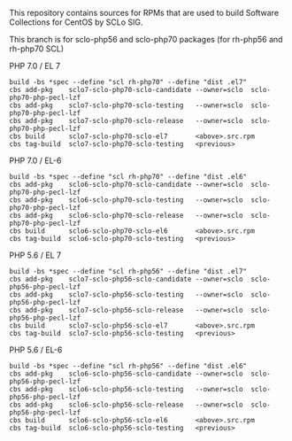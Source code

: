 This repository contains sources for RPMs that are used
to build Software Collections for CentOS by SCLo SIG.

This branch is for sclo-php56 and sclo-php70 packages
(for rh-php56 and rh-php70 SCL)


PHP 7.0 / EL 7

    build -bs *spec --define "scl rh-php70" --define "dist .el7"
    cbs add-pkg    sclo7-sclo-php70-sclo-candidate --owner=sclo  sclo-php70-php-pecl-lzf
    cbs add-pkg    sclo7-sclo-php70-sclo-testing   --owner=sclo  sclo-php70-php-pecl-lzf
    cbs add-pkg    sclo7-sclo-php70-sclo-release   --owner=sclo  sclo-php70-php-pecl-lzf
    cbs build      sclo7-sclo-php70-sclo-el7       <above>.src.rpm
    cbs tag-build  sclo7-sclo-php70-sclo-testing   <previous>

PHP 7.0 / EL-6

    build -bs *spec --define "scl rh-php70" --define "dist .el6"
    cbs add-pkg    sclo6-sclo-php70-sclo-candidate --owner=sclo  sclo-php70-php-pecl-lzf
    cbs add-pkg    sclo6-sclo-php70-sclo-testing   --owner=sclo  sclo-php70-php-pecl-lzf
    cbs add-pkg    sclo6-sclo-php70-sclo-release   --owner=sclo  sclo-php70-php-pecl-lzf
    cbs build      sclo6-sclo-php70-sclo-el6       <above>.src.rpm
    cbs tag-build  sclo6-sclo-php70-sclo-testing   <previous>

PHP 5.6 / EL 7

    build -bs *spec --define "scl rh-php56" --define "dist .el7"
    cbs add-pkg    sclo7-sclo-php56-sclo-candidate --owner=sclo  sclo-php56-php-pecl-lzf
    cbs add-pkg    sclo7-sclo-php56-sclo-testing   --owner=sclo  sclo-php56-php-pecl-lzf
    cbs add-pkg    sclo7-sclo-php56-sclo-release   --owner=sclo  sclo-php56-php-pecl-lzf
    cbs build      sclo7-sclo-php56-sclo-el7       <above>.src.rpm
    cbs tag-build  sclo7-sclo-php56-sclo-testing   <previous>

PHP 5.6 / EL-6

    build -bs *spec --define "scl rh-php56" --define "dist .el6"
    cbs add-pkg    sclo6-sclo-php56-sclo-candidate --owner=sclo  sclo-php56-php-pecl-lzf
    cbs add-pkg    sclo6-sclo-php56-sclo-testing   --owner=sclo  sclo-php56-php-pecl-lzf
    cbs add-pkg    sclo6-sclo-php56-sclo-release   --owner=sclo  sclo-php56-php-pecl-lzf
    cbs build      sclo6-sclo-php56-sclo-el6       <above>.src.rpm
    cbs tag-build  sclo6-sclo-php56-sclo-testing   <previous>

